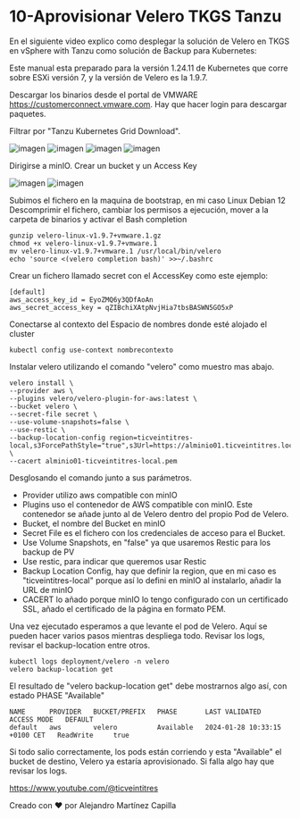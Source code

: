 # 10-Aprovisionar Velero TKGS Tanzu
En el siguiente video explico como desplegar la solución de Velero en TKGS en vSphere with Tanzu como solución de Backup para Kubernetes:


Este manual esta preparado para la versión 1.24.11 de Kubernetes que corre sobre ESXi versión 7, y la versión de Velero es la 1.9.7.

Descargar los binarios desde el portal de VMWARE https://customerconnect.vmware.com. Hay que hacer login para descargar paquetes.

Filtrar por "Tanzu Kubernetes Grid Download".

![imagen](https://github.com/ticveintitres/tanzu/assets/153328087/9ce33729-cec9-4847-adf8-2834d2710617)
![imagen](https://github.com/ticveintitres/tanzu/assets/153328087/b2eb13e3-4ad9-4152-8ff2-7724a4e85b2f)
![imagen](https://github.com/ticveintitres/tanzu/assets/153328087/21508c85-d9cf-452d-891d-b056a8adb9cb)
![imagen](https://github.com/ticveintitres/tanzu/assets/153328087/3de9c2bc-52d7-4c12-a8ab-c5ef3f3115e5)

Dirigirse a minIO. Crear un bucket y un Access Key

![imagen](https://github.com/ticveintitres/tanzu/assets/153328087/bd933b26-64b6-474a-960c-37d5ead3aea0)
![imagen](https://github.com/ticveintitres/tanzu/assets/153328087/8dfb4ae1-c029-406a-9355-2c6d55d109e3)

Subimos el fichero en la maquina de bootstrap, en mi caso Linux Debian 12
Descomprimir el fichero, cambiar los permisos a ejecución, mover a la carpeta de binarios y activar el Bash completion

```
gunzip velero-linux-v1.9.7+vmware.1.gz
chmod +x velero-linux-v1.9.7+vmware.1
mv velero-linux-v1.9.7+vmware.1 /usr/local/bin/velero
echo 'source <(velero completion bash)' >>~/.bashrc
```

Crear un fichero llamado secret con el AccessKey como este ejemplo:

```
[default]
aws_access_key_id = EyoZMQ6y3QDfAoAn
aws_secret_access_key = qZIBchiXAtpNvjHia7tbsBASWN5GO5xP
```

Conectarse al contexto del Espacio de nombres donde esté alojado el cluster

```
kubectl config use-context nombrecontexto
```

Instalar velero utilizando el comando "velero" como muestro mas abajo. 

```
velero install \
--provider aws \
--plugins velero/velero-plugin-for-aws:latest \
--bucket velero \
--secret-file secret \
--use-volume-snapshots=false \
--use-restic \
--backup-location-config region=ticveintitres-local,s3ForcePathStyle="true",s3Url=https://alminio01.ticveintitres.local:9000 \
--cacert alminio01-ticveintitres-local.pem
```

Desglosando el comando junto a sus parámetros.
- Provider utilizo aws compatible con minIO
- Plugins uso el contenedor de AWS compatible con minIO. Este contenedor se añade junto al de Velero dentro del propio Pod de Velero.
- Bucket, el nombre del Bucket en minIO
- Secret File es el fichero con los credenciales de acceso para el Bucket.
- Use Volume Snapshots, en "false" ya que usaremos Restic para los backup de PV
- Use restic, para indicar que queremos usar Restic
- Backup Location Config, hay que definir la region, que en mi caso es "ticveintitres-local" porque así lo defini en minIO al instalarlo, añadir la URL de minIO
- CACERT lo añado porque minIO lo tengo configurado con un certificado SSL, añado el certificado de la página en formato PEM.

Una vez ejecutado esperamos a que levante el pod de Velero. Aquí se pueden hacer varios pasos mientras despliega todo.  Revisar los logs, revisar el backup-location entre otros.


```
kubectl logs deployment/velero -n velero
velero backup-location get
```
El resultado de "velero backup-location get" debe mostrarnos algo así, con estado PHASE "Available"

```
NAME      PROVIDER   BUCKET/PREFIX   PHASE       LAST VALIDATED                  ACCESS MODE   DEFAULT
default   aws        velero          Available   2024-01-28 10:33:15 +0100 CET   ReadWrite     true
```

Si todo salio correctamente, los pods están corriendo y esta "Available" el bucket de destino, Velero ya estaría aprovisionado. Si falla algo hay que revisar los logs.

https://www.youtube.com/@ticveintitres

Creado con ❤️ por Alejandro Martínez Capilla
